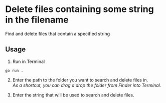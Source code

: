 # Delete files containing some string in the filename

Find and delete files that contain a specified string


## Usage

1. Run in Terminal

```
go run .
```

2. Enter the path to the folder you want to search and delete files in.  
*As a shortcut, you can drag a drop the folder from Finder into Terminal.*  

3. Enter the string that will be used to search and delete files.

